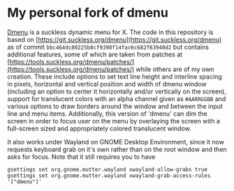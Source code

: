 # My personal fork of dmenu

[Dmenu](https://tools.suckless.org/dmenu/) is a suckless dynamic menu for X.
The code in this repository is based on [https://git.suckless.org/dmenu](https://git.suckless.org/dmenu)
as of commit `bbc464dc80225b8cf9390f14fac6c682f63940d2` but contains additional
features, some of which are taken from patches at
[https://tools.suckless.org/dmenu/patches/](https://tools.suckless.org/dmenu/patches/)
while others are of my own creation. These include options to set text line
height and interline spacing in pixels, horizontal and vertical position
and width of dmenu window (including an option to center it horizontally
and/or vertically on the screen), support for translucent colors with
an alpha channel given as `#AARRGGBB` and various options to draw
borders around the window and between the input line and menu items.
Additionally, this version of 'dmenu' can dim the screen in order to
focus user on the menu by overlaying the screen with a full-screen sized
and appropriately colored translucent window.

It also works under Wayland on GNOME Desktop Environment, since it now
requests keyboard grab on it's own rather than on the root window and then
asks for focus. Note that it still requires you to have

```
gsettings set org.gnome.mutter.wayland xwayland-allow-grabs true
gsettings set org.gnome.mutter.wayland xwayland-grab-access-rules '["dmenu"]'
```
